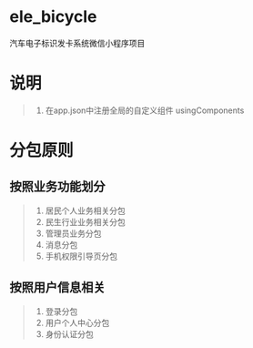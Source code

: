 # ele_bicycle
汽车电子标识发卡系统微信小程序项目
# 说明
> 1. 在app.json中注册全局的自定义组件 usingComponents
# 分包原则
## 按照业务功能划分
> 1. 居民个人业务相关分包
> 2. 民生行业业务相关分包
> 3. 管理员业务分包
> 4. 消息分包
> 5. 手机权限引导页分包
## 按照用户信息相关
> 1. 登录分包
> 2. 用户个人中心分包
> 3. 身份认证分包

